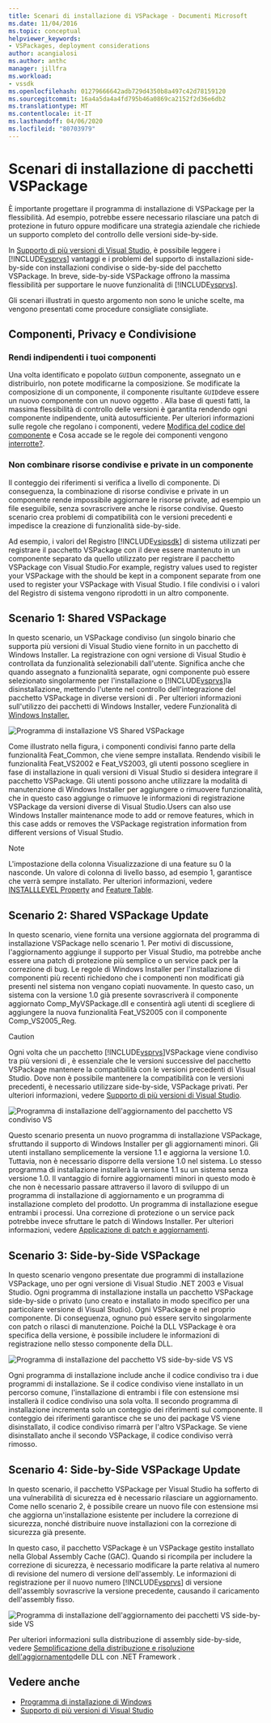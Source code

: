 ```yaml
---
title: Scenari di installazione di VSPackage - Documenti Microsoft
ms.date: 11/04/2016
ms.topic: conceptual
helpviewer_keywords:
- VSPackages, deployment considerations
author: acangialosi
ms.author: anthc
manager: jillfra
ms.workload:
- vssdk
ms.openlocfilehash: 01279666642adb729d4350b8a497c42d78159120
ms.sourcegitcommit: 16a4a5da4a4fd795b46a0869ca2152f2d36e6db2
ms.translationtype: MT
ms.contentlocale: it-IT
ms.lasthandoff: 04/06/2020
ms.locfileid: "80703979"
---
```

# <a name="vspackage-setup-scenarios"></a>Scenari di installazione di pacchetti VSPackage

È importante progettare il programma di installazione di VSPackage per la flessibilità. Ad esempio, potrebbe essere necessario rilasciare una patch di protezione in futuro oppure modificare una strategia aziendale che richiede un supporto completo del controllo delle versioni side-by-side.

In [Supporto di più versioni di Visual Studio](../../extensibility/supporting-multiple-versions-of-visual-studio.md), è possibile leggere i [!INCLUDE[vsprvs](../../code-quality/includes/vsprvs_md.md)] vantaggi e i problemi del supporto di installazioni side-by-side con installazioni condivise o side-by-side del pacchetto VSPackage. In breve, side-by-side VSPackage offrono la massima flessibilità per supportare le nuove funzionalità di [!INCLUDE[vsprvs](../../code-quality/includes/vsprvs_md.md)].

Gli scenari illustrati in questo argomento non sono le uniche scelte, ma vengono presentati come procedure consigliate consigliate.

## <a name="components-privacy-and-sharing"></a>Componenti, Privacy e Condivisione

### <a name="make-your-components-independent"></a>Rendi indipendenti i tuoi componenti

Una volta identificato e popolato `GUID`un componente, assegnato un e distribuirlo, non potete modificarne la composizione. Se modificate la composizione di un componente, il componente risultante `GUID`deve essere un nuovo componente con un nuovo oggetto . Alla base di questi fatti, la massima flessibilità di controllo delle versioni è garantita rendendo ogni componente indipendente, unità autosufficiente. Per ulteriori informazioni sulle regole che regolano i componenti, vedere [Modifica del codice del componente](/windows/desktop/Msi/changing-the-component-code) e Cosa accade se le regole dei componenti vengono [interrotte?](/windows/desktop/Msi/what-happens-if-the-component-rules-are-broken).

### <a name="do-not-mix-shared-and-private-resources-in-a-component"></a>Non combinare risorse condivise e private in un componente

Il conteggio dei riferimenti si verifica a livello di componente. Di conseguenza, la combinazione di risorse condivise e private in un componente rende impossibile aggiornare le risorse private, ad esempio un file eseguibile, senza sovrascrivere anche le risorse condivise. Questo scenario crea problemi di compatibilità con le versioni precedenti e impedisce la creazione di funzionalità side-by-side.

Ad esempio, i valori del Registro [!INCLUDE[vsipsdk](../../extensibility/includes/vsipsdk_md.md)] di sistema utilizzati per registrare il pacchetto VSPackage con il deve essere mantenuto in un componente separato da quello utilizzato per registrare il pacchetto VSPackage con Visual Studio.For example, registry values used to register your VSPackage with the should be kept in a component separate from one used to register your VSPackage with Visual Studio. I file condivisi o i valori del Registro di sistema vengono riprodotti in un altro componente.

## <a name="scenario-1-shared-vspackage"></a>Scenario 1: Shared VSPackage

In questo scenario, un VSPackage condiviso (un singolo binario che supporta più versioni di Visual Studio viene fornito in un pacchetto di Windows Installer. La registrazione con ogni versione di Visual Studio è controllata da funzionalità selezionabili dall'utente. Significa anche che quando assegnato a funzionalità separate, ogni componente può essere selezionato singolarmente per l'installazione o [!INCLUDE[vsprvs](../../code-quality/includes/vsprvs_md.md)]la disinstallazione, mettendo l'utente nel controllo dell'integrazione del pacchetto VSPackage in diverse versioni di . Per ulteriori informazioni sull'utilizzo dei pacchetti di Windows Installer, vedere Funzionalità di [Windows Installer.](/windows/desktop/Msi/windows-installer-features)

![Programma di installazione VS Shared VSPackage](../../extensibility/internals/media/vs_sharedpackage.gif "VS_SharedPackage")

Come illustrato nella figura, i componenti condivisi fanno parte della funzionalità Feat_Common, che viene sempre installata. Rendendo visibili le funzionalità Feat_VS2002 e Feat_VS2003, gli utenti possono scegliere in fase di installazione in quali versioni di Visual Studio si desidera integrare il pacchetto VSPackage. Gli utenti possono anche utilizzare la modalità di manutenzione di Windows Installer per aggiungere o rimuovere funzionalità, che in questo caso aggiunge o rimuove le informazioni di registrazione VSPackage da versioni diverse di Visual Studio.Users can also use Windows Installer maintenance mode to add or remove features, which in this case adds or removes the VSPackage registration information from different versions of Visual Studio.

> [!NOTE]
> L'impostazione della colonna Visualizzazione di una feature su 0 la nasconde. Un valore di colonna di livello basso, ad esempio 1, garantisce che verrà sempre installato. Per ulteriori informazioni, vedere [INSTALLLEVEL Property](/windows/desktop/Msi/installlevel) and [Feature Table](/windows/desktop/Msi/feature-table).

## <a name="scenario-2-shared-vspackage-update"></a>Scenario 2: Shared VSPackage Update

In questo scenario, viene fornita una versione aggiornata del programma di installazione VSPackage nello scenario 1. Per motivi di discussione, l'aggiornamento aggiunge il supporto per Visual Studio, ma potrebbe anche essere una patch di protezione più semplice o un service pack per la correzione di bug. Le regole di Windows Installer per l'installazione di componenti più recenti richiedono che i componenti non modificati già presenti nel sistema non vengano copiati nuovamente. In questo caso, un sistema con la versione 1.0 già presente sovrascriverà il componente aggiornato Comp_MyVSPackage.dll e consentirà agli utenti di scegliere di aggiungere la nuova funzionalità Feat_VS2005 con il componente Comp_VS2005_Reg.

> [!CAUTION]
> Ogni volta che un pacchetto [!INCLUDE[vsprvs](../../code-quality/includes/vsprvs_md.md)]VSPackage viene condiviso tra più versioni di , è essenziale che le versioni successive del pacchetto VSPackage mantenere la compatibilità con le versioni precedenti di Visual Studio. Dove non è possibile mantenere la compatibilità con le versioni precedenti, è necessario utilizzare side-by-side, VSPackage privati. Per ulteriori informazioni, vedere [Supporto di più versioni di Visual Studio](../../extensibility/supporting-multiple-versions-of-visual-studio.md).

![Programma di installazione dell'aggiornamento del pacchetto VS condiviso VS](../../extensibility/internals/media/vs_sharedpackageupdate.gif "VS_SharedPackageUpdate")

Questo scenario presenta un nuovo programma di installazione VSPackage, sfruttando il supporto di Windows Installer per gli aggiornamenti minori. Gli utenti installano semplicemente la versione 1.1 e aggiorna la versione 1.0. Tuttavia, non è necessario disporre della versione 1.0 nel sistema. Lo stesso programma di installazione installerà la versione 1.1 su un sistema senza versione 1.0. Il vantaggio di fornire aggiornamenti minori in questo modo è che non è necessario passare attraverso il lavoro di sviluppo di un programma di installazione di aggiornamento e un programma di installazione completo del prodotto. Un programma di installazione esegue entrambi i processi. Una correzione di protezione o un service pack potrebbe invece sfruttare le patch di Windows Installer. Per ulteriori informazioni, vedere [Applicazione di patch e aggiornamenti](/windows/desktop/Msi/patching-and-upgrades).

## <a name="scenario-3-side-by-side-vspackage"></a>Scenario 3: Side-by-Side VSPackage

In questo scenario vengono presentate due programmi di installazione VSPackage, uno per ogni versione di Visual Studio .NET 2003 e Visual Studio. Ogni programma di installazione installa un pacchetto VSPackage side-by-side o privato (uno creato e installato in modo specifico per una particolare versione di Visual Studio). Ogni VSPackage è nel proprio componente. Di conseguenza, ognuno può essere servito singolarmente con patch o rilasci di manutenzione. Poiché la DLL VSPackage è ora specifica della versione, è possibile includere le informazioni di registrazione nello stesso componente della DLL.

![Programma di installazione del pacchetto VS side-by-side VS VS](../../extensibility/internals/media/vs_sbys_package.gif "VS_SbyS_Package")

Ogni programma di installazione include anche il codice condiviso tra i due programmi di installazione. Se il codice condiviso viene installato in un percorso comune, l'installazione di entrambi i file con estensione msi installerà il codice condiviso una sola volta. Il secondo programma di installazione incrementa solo un conteggio dei riferimenti sul componente. Il conteggio dei riferimenti garantisce che se uno dei package VS viene disinstallato, il codice condiviso rimarrà per l'altro VSPackage. Se viene disinstallato anche il secondo VSPackage, il codice condiviso verrà rimosso.

## <a name="scenario-4-side-by-side-vspackage-update"></a>Scenario 4: Side-by-Side VSPackage Update

In questo scenario, il pacchetto VSPackage per Visual Studio ha sofferto di una vulnerabilità di sicurezza ed è necessario rilasciare un aggiornamento. Come nello scenario 2, è possibile creare un nuovo file con estensione msi che aggiorna un'installazione esistente per includere la correzione di sicurezza, nonché distribuire nuove installazioni con la correzione di sicurezza già presente.

In questo caso, il pacchetto VSPackage è un VSPackage gestito installato nella Global Assembly Cache (GAC). Quando si ricompila per includere la correzione di sicurezza, è necessario modificare la parte relativa al numero di revisione del numero di versione dell'assembly. Le informazioni di registrazione per il nuovo numero [!INCLUDE[vsprvs](../../code-quality/includes/vsprvs_md.md)] di versione dell'assembly sovrascrive la versione precedente, causando il caricamento dell'assembly fisso.

![Programma di installazione dell'aggiornamento dei pacchetti VS side-by-side VS](../../extensibility/internals/media/vs_sbys_packageupdate.gif "VS_SbyS_PackageUpdate")

Per ulteriori informazioni sulla distribuzione di assembly side-by-side, vedere [Semplificazione della distribuzione e risoluzione dell'aggiornamento](https://msdn.microsoft.com/library/ms973843.aspx)delle DLL con .NET Framework .

## <a name="see-also"></a>Vedere anche

- [Programma di installazione di Windows](/windows/desktop/Msi/windows-installer-portal)
- [Supporto di più versioni di Visual Studio](../../extensibility/supporting-multiple-versions-of-visual-studio.md)
